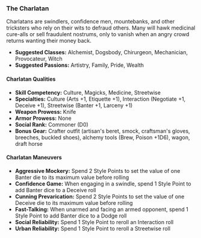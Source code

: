 ### The Charlatan 

Charlatans are swindlers, confidence men, mountebanks, and other
tricksters who rely on their wits to defraud others. Many will hawk
medicinal cure-alls or sell fraudulent nostrums, only to vanish when an
angry crowd returns wanting their money back.

- **Suggested Classes:** Alchemist, Dogsbody, Chirurgeon, Mechanician, Provocateur, Witch
- **Suggested Passions:** Artistry, Family, Pride, Wealth

#### Charlatan Qualities

- **Skill Competency:** Culture, Magicks, Medicine, Streetwise
- **Specialties:** Culture (Arts +1, Etiquette +1), Interaction (Negotiate +1, Deceive +1), Streetwise (Banter +1, Larceny +1)
- **Weapon Prowess:** Knife
- **Armor Prowess:** None
- **Social Rank:** Commoner (D0)
- **Bonus Gear:** Crafter outfit (artisan's beret, smock, craftsman's gloves, breeches, buckled shoes), alchemy tools (Brew, Poison +1D6),
  wagon, draft horse

#### Charlatan Maneuvers

- **Aggressive Mockery:** Spend 2 Style Points to set the value of one Banter die to its maximum value before rolling
- **Confidence Game:** When engaging in a swindle, spend 1 Style Point to add Banter dice to a Deceive roll
- **Cunning Prevarication:** Spend 2 Style Points to set the value of one Deceive die to its maximum value before rolling
- **Fast-Talking:** When unarmed and facing an armed opponent, spend 1 Style Point to add Banter dice to a Dodge roll
- **Social Reliability:** Spend 1 Style Point to reroll an Interaction roll
- **Urban Reliability:** Spend 1 Style Point to reroll a Streetwise roll
